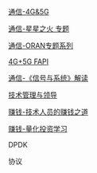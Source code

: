 [通信-4G&5G](https://blog.csdn.net/hiwangwenbing/category_10692763.html?spm=1001.2014.3001.5482)

[通信-星星之火 专题](https://blog.csdn.net/hiwangwenbing/category_10056788.html?spm=1001.2014.3001.5482)

[通信-ORAN专题系列](https://blog.csdn.net/hiwangwenbing/category_10056821_2.html)

[4G+5G FAPI](https://blog.csdn.net/hiwangwenbing/category_11397109.html?spm=1001.2014.3001.5482)

[通信-《信号与系统》解读](https://blog.csdn.net/hiwangwenbing/category_10570895.html?spm=1001.2014.3001.5482)

[技术管理与领导](https://blog.csdn.net/hiwangwenbing/category_10849683.html?spm=1001.2014.3001.5482)

[赚钱-技术人员的赚钱之道](https://blog.csdn.net/hiwangwenbing/category_10149490.html?spm=1001.2014.3001.5482)

[赚钱-量化投资学习](https://blog.csdn.net/hiwangwenbing/category_10170750.html?spm=1001.2014.3001.5482)





DPDK

协议